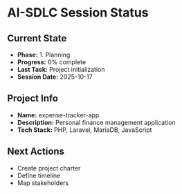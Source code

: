 # AI-SDLC Session Status

## Current State
- **Phase:** 1. Planning
- **Progress:** 0% complete
- **Last Task:** Project initialization
- **Session Date:** 2025-10-17

## Project Info
- **Name:** expense-tracker-app
- **Description:** Personal finance management application
- **Tech Stack:** PHP, Laravel, MariaDB, JavaScript

## Next Actions
- Create project charter
- Define timeline
- Map stakeholders
